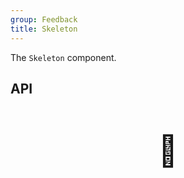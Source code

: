 ```yaml
---
group: Feedback
title: Skeleton
---
```


The `Skeleton` component.

## API

<div style="padding: 40px 0;font-size: 48px; text-align: center;">🚧</div>
